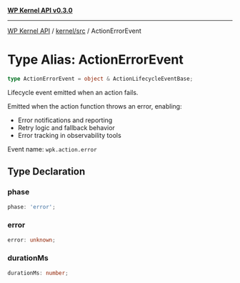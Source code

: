 [**WP Kernel API v0.3.0**](../../../README.md)

---

[WP Kernel API](../../../README.md) / [kernel/src](../README.md) / ActionErrorEvent

# Type Alias: ActionErrorEvent

```ts
type ActionErrorEvent = object & ActionLifecycleEventBase;
```

Lifecycle event emitted when an action fails.

Emitted when the action function throws an error, enabling:

- Error notifications and reporting
- Retry logic and fallback behavior
- Error tracking in observability tools

Event name: `wpk.action.error`

## Type Declaration

### phase

```ts
phase: 'error';
```

### error

```ts
error: unknown;
```

### durationMs

```ts
durationMs: number;
```
